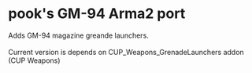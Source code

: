 # pook's GM-94 Arma2 port

Adds GM-94 magazine greande launchers.
<br />
<br />Current version is depends on CUP_Weapons_GrenadeLaunchers addon (CUP Weapons)
